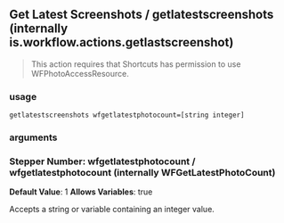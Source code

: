 
## Get Latest Screenshots / getlatestscreenshots (internally is.workflow.actions.getlastscreenshot)


> This action requires that Shortcuts has permission to use WFPhotoAccessResource.

### usage
`getlatestscreenshots wfgetlatestphotocount=[string integer]`

### arguments
### Stepper Number: wfgetlatestphotocount / wfgetlatestphotocount (internally WFGetLatestPhotoCount)
**Default Value**: 1
**Allows Variables**: true


Accepts a string 
or variable
containing an integer value.
